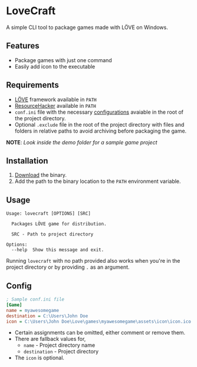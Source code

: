 # LoveCraft

A simple CLI tool to package games made with LÖVE on Windows.

## Features
* Package games with just one command
* Easily add icon to the executable

## Requirements
* [LÖVE](https://love2d.org/) framework available in `PATH`
* [ResourceHacker](https://www.angusj.com/resourcehacker/) available in `PATH` 
* `conf.ini` file with the necessary [configurations](#config) avaiable in the root of the project directory.
* Optional `.exclude` file in the root of the project directory with files and folders in relative paths to avoid archiving before packaging the game.

**NOTE**: *Look inside the demo folder for a sample game project*

## Installation
1. [Download](https://github.com/miltontom/lovecraft/releases) the binary.
2. Add the path to the binary location to the `PATH` environment variable.

## Usage
```
Usage: lovecraft [OPTIONS] [SRC]

  Packages LÖVE game for distribution.

  SRC - Path to project directory

Options:
  --help  Show this message and exit.
```
Running `lovecraft` with no path provided also works when you're in the project directory or by providing `.` as an argument.

## Config
```ini
; Sample conf.ini file
[Game]
name = myawesomegame
destination = C:\Users\John Doe
icon = C:\Users\John Doe\Love\games\myawesomegame\assets\icon\icon.ico
```
* Certain assignments can be omitted, either comment or remove them.
* There are fallback values for, 
    * `name` - Project directory name
    * `destination` - Project directory 
* The `icon` is optional.